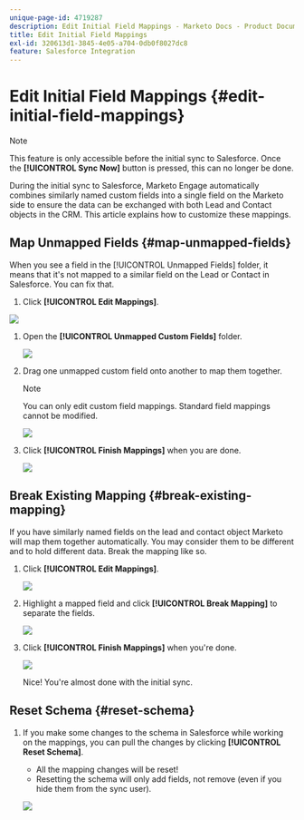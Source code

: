 ```yaml
---
unique-page-id: 4719287
description: Edit Initial Field Mappings - Marketo Docs - Product Documentation
title: Edit Initial Field Mappings
exl-id: 320613d1-3845-4e05-a704-0db0f8027dc8
feature: Salesforce Integration
---
```

# Edit Initial Field Mappings {#edit-initial-field-mappings}

>[!NOTE]
>
>This feature is only accessible before the initial sync to Salesforce. Once the **[!UICONTROL Sync Now]** button is pressed, this can no longer be done.

During the initial sync to Salesforce, Marketo Engage automatically combines similarly named custom fields into a single field on the Marketo side to ensure the data can be exchanged with both Lead and Contact objects in the CRM. This article explains how to customize these mappings.

## Map Unmapped Fields {#map-unmapped-fields}

When you see a field in the [!UICONTROL Unmapped Fields] folder, it means that it's not mapped to a similar field on the Lead or Contact in Salesforce. You can fix that.

1. Click **[!UICONTROL Edit Mappings]**.

![](assets/image2014-12-9-13-3a31-3a0.png)

1. Open the **[!UICONTROL Unmapped Custom Fields]** folder.

   ![](assets/two.png)

1. Drag one unmapped custom field onto another to map them together.

   >[!NOTE]
   >
   >You can only edit custom field mappings. Standard field mappings cannot be modified.

   ![](assets/three.png)

1. Click **[!UICONTROL Finish Mappings]** when you are done.

   ![](assets/four.png)

## Break Existing Mapping {#break-existing-mapping}

If you have similarly named fields on the lead and contact object Marketo will map them together automatically. You may consider them to be different and to hold different data. Break the mapping like so.

1. Click **[!UICONTROL Edit Mappings]**.

   ![](assets/image2014-12-9-13-3a31-3a37.png)

1. Highlight a mapped field and click **[!UICONTROL Break Mapping]** to separate the fields.

   ![](assets/image2014-12-9-13-3a31-3a47.png)

1. Click **[!UICONTROL Finish Mappings]** when you're done.

   ![](assets/image2014-12-9-13-3a31-3a58.png)

   Nice! You're almost done with the initial sync.

## Reset Schema {#reset-schema}

1. If you make some changes to the schema in Salesforce while working on the mappings, you can pull the changes by clicking **[!UICONTROL Reset Schema]**.

    * All the mapping changes will be reset!
    * Resetting the schema will only add fields, not remove (even if you hide them from the sync user).

   ![](assets/image2014-12-9-13-3a32-3a8.png)
